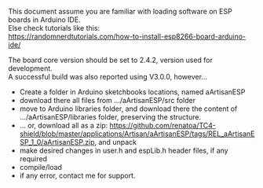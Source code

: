 This document assume you are familiar with loading software on ESP boards in Arduino IDE.\
Else check tutorials like this:\
https://randomnerdtutorials.com/how-to-install-esp8266-board-arduino-ide/ 

The board core version should be set to 2.4.2, version used for development.\
A successful build was also reported using V3.0.0, however...

- Create a folder in Arduino sketchbooks locations, named aArtisanESP
- download there all files from .../aArtisanESP/src folder
- move to Arduino libraries folder, and download there the content of .../aArtisanESP/libraries folder, preserving the structure.
- ... or, download all as a zip: https://github.com/renatoa/TC4-shield/blob/master/applications/Artisan/aArtisanESP/tags/REL_aArtisanESP_1_0/aArtisanESP.zip, and unpack
- make desired changes in user.h and espLib.h header files, if any required
- compile/load
- if any error, contact me for support.

